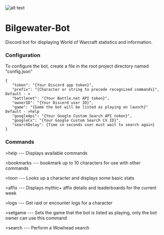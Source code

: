 ![alt text](https://i.imgur.com/HRm3cYX.png "I got what you need!")
# Bilgewater-Bot 
Discord bot for displaying World of Warcraft statistics and information.

### Configuration

To configure the bot, create a file in the root project directory named "config.json"

```
{
   "token": "{Your Discord app token}",
   "prefix": "{Character or string to precede recognized commands}", Default - >
   "battlenet": "{Your Battle.net API token}",
   "ownerID": "{Your Discord user ID}",
   "game": "{Game the bot will be listed as playing on launch}" Default - >help
   "googleApi": "{Your Google Custom Search API token}",
   "googleCx": "{Your Google Custom Search CX ID}",
   "searchDelay": {Time in seconds user must wait to search again}
}
```

### Commands

\>help --- Displays available commands

\>bookmarks --- bookmark up to 10 characters for use with other commands

\>toon --- Looks up a character and displays some basic stats

\>affix --- Displays mythic+ affix details and leaderboards for the current week
   
\>logs --- Get raid or encounter logs for a character

\>setgame --- Sets the game that the bot is listed as playing, only the bot owner can use this command

\>search --- Perform a Wowhead search
